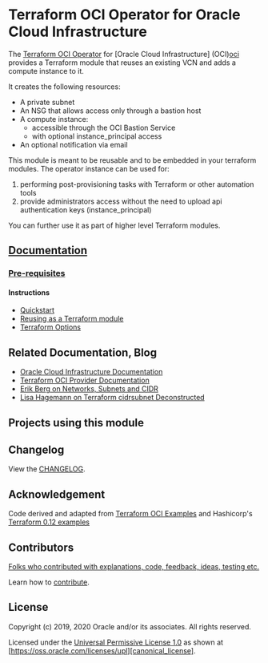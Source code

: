 # Terraform OCI Operator for Oracle Cloud Infrastructure

[changelog]: https://github.com/oracle-terraform-modules/terraform-oci-operator/blob/main/CHANGELOG.adoc
[contributing]: https://github.com/oracle-terraform-modules/terraform-oci-operator/blob/main/CONTRIBUTING.adoc
[contributors]: https://github.com/oracle-terraform-modules/terraform-oci-operator/blob/main/CONTRIBUTORS.adoc
[docs]: https://github.com/oracle-terraform-modules/terraform-oci-operator/tree/main/docs

[license]: https://github.com/oracle-terraform-modules/terraform-oci-operator/blob/main/LICENSE
[canonical_license]: https://oss.oracle.com/licenses/upl/

[oci]: https://cloud.oracle.com/cloud-infrastructure
[oci_documentation]: https://docs.cloud.oracle.com/iaas/Content/home.htm

[oracle]: https://www.oracle.com
[prerequisites]: https://github.com/oracle-terraform-modules/terraform-oci-operator/blob/main/docs/prerequisites.adoc

[quickstart]: https://github.com/oracle-terraform-modules/terraform-oci-operator/blob/main/docs/quickstart.adoc
[repo]: https://github.com/oracle/terraform-oci-operator
[reuse]: https://github.com/oracle/terraform-oci-operator/examples/db
[subnets]: https://erikberg.com/notes/networks.html
[terraform]: https://www.terraform.io
[terraform_cidr_subnet]: http://blog.itsjustcode.net/blog/2017/11/18/terraform-cidrsubnet-deconstructed/
[terraform_hashircorp_examples]: https://github.com/hashicorp/terraform-guides/tree/master/infrastructure-as-code/terraform-0.12-examples
[terraform_oci]: https://www.terraform.io/docs/providers/oci/index.html
[terraform_options]: https://github.com/oracle-terraform-modules/terraform-oci-operator/blob/main/docs/terraformoptions.adoc
[terraform_oci_examples]: https://github.com/terraform-providers/terraform-provider-oci/tree/master/examples
[terraform_oci_oke]: https://github.com/oracle-terraform-modules/terraform-oci-oke

The [Terraform OCI Operator][repo] for [Oracle Cloud Infrastructure] (OCI)[oci] provides a Terraform module that reuses an existing VCN and adds a compute instance to it.

It creates the following resources:

* A private subnet
* An NSG that allows access only through a bastion host
* A compute instance:
  - accessible through the OCI Bastion Service
  - with optional instance_principal access
* An optional notification via email

This module is meant to be reusable and to be embedded in your terraform modules. The operator instance can be used for:

1. performing post-provisioning tasks with Terraform or other automation tools
2. provide administrators access without the need to upload api authentication keys (instance_principal)

You can further use it as part of higher level Terraform modules.

## [Documentation][docs]

### [Pre-requisites][prerequisites]

#### Instructions
- [Quickstart][quickstart]
- [Reusing as a Terraform module][reuse]
- [Terraform Options][terraform_options]

## Related Documentation, Blog
- [Oracle Cloud Infrastructure Documentation][oci_documentation]
- [Terraform OCI Provider Documentation][terraform_oci]
- [Erik Berg on Networks, Subnets and CIDR][subnets]
- [Lisa Hagemann on Terraform cidrsubnet Deconstructed][terraform_cidr_subnet]

## Projects using this module

## Changelog

View the [CHANGELOG][changelog].

## Acknowledgement

Code derived and adapted from [Terraform OCI Examples][terraform_oci_examples] and Hashicorp's [Terraform 0.12 examples][terraform_oci_examples]

## Contributors

[Folks who contributed with explanations, code, feedback, ideas, testing etc.][contributors]

Learn how to [contribute][contributing].

## License

Copyright (c) 2019, 2020 Oracle and/or its associates. All rights reserved.

Licensed under the [Universal Permissive License 1.0][license] as shown at 
[https://oss.oracle.com/licenses/upl][canonical_license].

